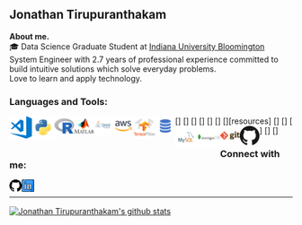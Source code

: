 ## Jonathan Tirupuranthakam

**About me.** <br/>
🎓 Data Science Graduate Student at [Indiana University Bloomington](https://datascience.indiana.edu/)<br>
System Engineer with 2.7 years of professional experience committed to build intuitive solutions which solve everyday problems.<br> 
Love to learn and apply technology.<br>

### Languages and Tools:

[<img align="left" alt="Visual Studio Code" width="40px" src="https://raw.githubusercontent.com/github/explore/80688e429a7d4ef2fca1e82350fe8e3517d3494d/topics/visual-studio-code/visual-studio-code.png" />]
[<img align="left" alt="Python" width="40px" src="https://raw.githubusercontent.com/github/explore/80688e429a7d4ef2fca1e82350fe8e3517d3494d/topics/python/python.png" />]
[<img align="left" alt="R" width="35px" src="https://raw.githubusercontent.com/github/explore/80688e429a7d4ef2fca1e82350fe8e3517d3494d/topics/r/r.png" />]
[<img align="left" alt="MatLab" width="35px" src="https://raw.githubusercontent.com/github/explore/80688e429a7d4ef2fca1e82350fe8e3517d3494d/topics/matlab/matlab.png" />]
[<img align="left" alt="Java" width="35px" src="https://raw.githubusercontent.com/github/explore/80688e429a7d4ef2fca1e82350fe8e3517d3494d/topics/java/java.png" />]
[<img align="left" alt="AWS" width="35px" src="https://raw.githubusercontent.com/github/explore/e94815998e4e0713912fed477a1f346ec04c3da2/topics/aws/aws.png" />]
[<img align="left" alt="TensorFlow" width="40px" src="https://raw.githubusercontent.com/github/explore/80688e429a7d4ef2fca1e82350fe8e3517d3494d/topics/tensorflow/tensorflow.png" />][resources]
[<img align="left" alt="SQL" width="35px" src="https://raw.githubusercontent.com/github/explore/80688e429a7d4ef2fca1e82350fe8e3517d3494d/topics/sql/sql.png" />]
[<img align="left" alt="MySQL" width="40px" src="https://raw.githubusercontent.com/github/explore/80688e429a7d4ef2fca1e82350fe8e3517d3494d/topics/mysql/mysql.png" />]
[<img align="left" alt="MongoDB" width="40px" src="https://raw.githubusercontent.com/github/explore/80688e429a7d4ef2fca1e82350fe8e3517d3494d/topics/mongodb/mongodb.png" />]
[<img align="left" alt="Git" width="35px" src="https://raw.githubusercontent.com/github/explore/80688e429a7d4ef2fca1e82350fe8e3517d3494d/topics/git/git.png" />]
[<img align="left" alt="GitHub" width="35px" src="https://raw.githubusercontent.com/github/explore/78df643247d429f6cc873026c0622819ad797942/topics/github/github.png" />]
<br />

### Connect with me:

[<img align="left" alt="codeSTACKr | Twitter" width="22px" src="Icons\iconmonstr-github-1.svg" />][GitHub]
[<img align="left" alt="codeSTACKr | LinkedIn" width="22px" src="Icons/linkedin-logo.svg" />][linkedin]

<br/>

---


<a href="https://github.com/jonathansatish7">
<img align="center" src="https://github-readme-stats.vercel.app/api?username=jonathansatish7&show_icons=true&theme=dark&line_height=27" alt="Jonathan Tirupuranthakam's github stats"/>
</a>

[GitHub]: https://github.com/jonathansatish7
[linkedin]: https://www.linkedin.com/in/jonathan-satish-2908a4166/
